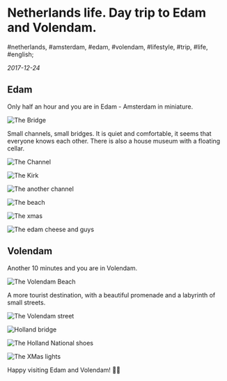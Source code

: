 # Netherlands life. Day trip to Edam and Volendam.

#netherlands, #amsterdam, #edam, #volendam, #lifestyle, #trip, #life, #english;

_2017-12-24_

## Edam

Only half an hour and you are in Edam - Amsterdam in miniature.

![The Bridge](/images/netherlands-life-day-trip-to-edam-and-volendam/1.jpg "The Bridge")

Small channels, small bridges. It is quiet and comfortable, it seems that everyone knows each other. There is also a house museum with a floating cellar.

![The Channel](/images/netherlands-life-day-trip-to-edam-and-volendam/2.jpg "The Channel")

![The Kirk](/images/netherlands-life-day-trip-to-edam-and-volendam/3.jpg "The Kirk")

![The another channel](/images/netherlands-life-day-trip-to-edam-and-volendam/4.jpg "The another channel")

![The beach](/images/netherlands-life-day-trip-to-edam-and-volendam/5.jpg "The beach")

![The xmas](/images/netherlands-life-day-trip-to-edam-and-volendam/6.jpg "The xmas")

![The edam cheese and guys](/images/netherlands-life-day-trip-to-edam-and-volendam/7.jpg "The edam cheese and guys")

## Volendam

Another 10 minutes and you are in Volendam. 

![The Volendam Beach](/images/netherlands-life-day-trip-to-edam-and-volendam/8.jpg "The Volendam Beach")

A more tourist destination, with a beautiful promenade and a labyrinth of small streets.

![The Volendam street](/images/netherlands-life-day-trip-to-edam-and-volendam/9.jpg "The Volendam street")

![Holland bridge](/images/netherlands-life-day-trip-to-edam-and-volendam/10.jpg "Holland bridge")

![The Holland National shoes](/images/netherlands-life-day-trip-to-edam-and-volendam/11.jpg "The Holland National shoes")

![The XMas lights](/images/netherlands-life-day-trip-to-edam-and-volendam/12.jpg "The XMas lights")

Happy visiting Edam and Volendam! ✌🏼
